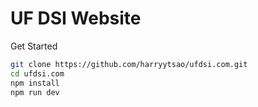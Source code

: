 # UF DSI Website

Get Started

```bash
git clone https://github.com/harryytsao/ufdsi.com.git
cd ufdsi.com
npm install
npm run dev
```
